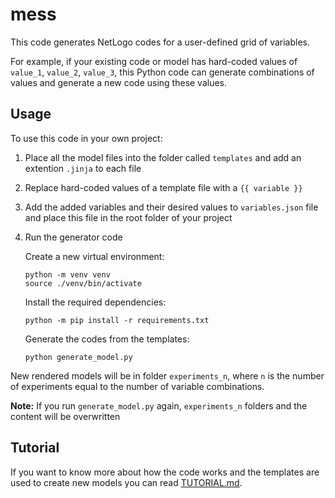 # mess

This code generates NetLogo codes for a user-defined grid of variables.

For example, if your existing code or model has hard-coded values of `value_1`, `value_2`, `value_3`, this Python code can generate combinations of values and generate a new code using these values.

## Usage

To use this code in your own project:

1. Place all the model files into the folder called `templates` and add an extention `.jinja` to each file
1. Replace hard-coded values of a template file with a `{{ variable }}`
1. Add the added variables and their desired values to `variables.json` file and place this file in the root folder of your project
1. Run the generator code

    Create a new virtual environment:

    ```shell
    python -m venv venv
    source ./venv/bin/activate
    ```

    Install the required dependencies:

    ```shell
    python -m pip install -r requirements.txt
    ```

    Generate the codes from the templates:

    ```shell
    python generate_model.py
    ```

New rendered models will be in folder `experiments_n`, where `n` is the number of experiments equal to the number of variable combinations.

**Note:** If you run `generate_model.py` again, `experiments_n` folders and the content will be overwritten

## Tutorial

If you want to know more about how the code works and the templates are used to create new models you can read [TUTORIAL.md](TUTORIAL.md).
